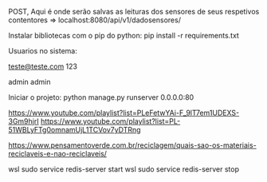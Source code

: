 POST, Aqui é onde serão salvas as leituras dos sensores de seus respetivos contentores => localhost:8080/api/v1/dadosensores/

Instalar bibliotecas com o pip do python:
pip install -r requirements.txt

Usuarios no sistema:

teste@teste.com
123

admin
admin

Iniciar o projeto:
python manage.py runserver 0.0.0.0:80

https://www.youtube.com/playlist?list=PLeFetwYAi-F_9lT7em1UDEXS-3Gm9hjrI
https://www.youtube.com/playlist?list=PL-51WBLyFTg0omnamUjL1TCVov7yDTRng

https://www.pensamentoverde.com.br/reciclagem/quais-sao-os-materiais-reciclaveis-e-nao-reciclaveis/

wsl sudo service redis-server start
wsl sudo service redis-server stop